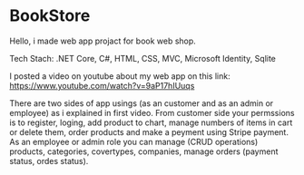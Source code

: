 # BookStore

Hello, i made web app projact for book web shop. 

Tech Stach: .NET Core, C#, HTML, CSS, MVC, Microsoft Identity, Sqlite

I posted a video on youtube about my web app on this link: https://www.youtube.com/watch?v=9aP17hIUuqs

There are two sides of app usings (as an customer and as an admin or employee) as i explained in first video.
From customer side your permssions is to register, loging, add  product to chart, manage numbers of items in cart or delete them, order products and make a peyment using Stripe payment.
As an employee or admin role you can manage (CRUD operations) products, categories, covertypes, companies, manage orders (payment status, ordes status). 
